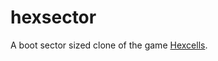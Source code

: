 hexsector
=========

A boot sector sized clone of the game [Hexcells](https://store.steampowered.com/app/265890/Hexcells/).
